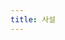 ```yaml
---
title: 사설
---
```


<div id="postings"></div>

<script>
    function add_posting(url, image, title, des)
    {
        let main = document.getElementById('postings');

        console.log(url+" "+image+" "+title+" "+des);
        let obj = document.createElement('div');
        obj.setAttribute('class', 'posting');
        let url_ = "https://giana-blog.netlify.app/" + url + "/";
        obj.style.background = 'aliceblue';

        let div = document.createElement('div');
        let preimage = document.createElement('img');
        preimage.setAttribute('class', 'preimg');
        
        preimage.setAttribute('src', "https://giana-blog.netlify.app/assets/"+image);
        obj.appendChild(preimage);

        div.setAttribute('class', 'post-body');
        let a = document.createElement('a');
        let h2 = document.createElement('h2');
        a.setAttribute('href', url_);
        a.setAttribute('class', "post-title");
        a.innerText = title;
        h2.appendChild(a);
        div.appendChild(h2);
        let span = document.createElement('span');
        span.innerText = des;
        div.appendChild(span);
        obj.appendChild(div);
        main.appendChild(obj);
    }

    add_posting('왜-나는-바로-취업-전선에-뛰어들었는가' , 'interview.jpg', '왜 나는 바로 취업 전선에 뛰어들었나', '실제 사람들은 어떻게 일하는지 알고 싶었다.');
</script>
    


<style>
    .post-body
    {
        display:inline-block;
    }
    .posting
    {
        display: flex;
        padding: 1em 1em;
    }
    .preimg
    {
        width = 200em;
        height = 200em;
        border-radius = 5px;
        padding-right: 1em;
    }
</style>